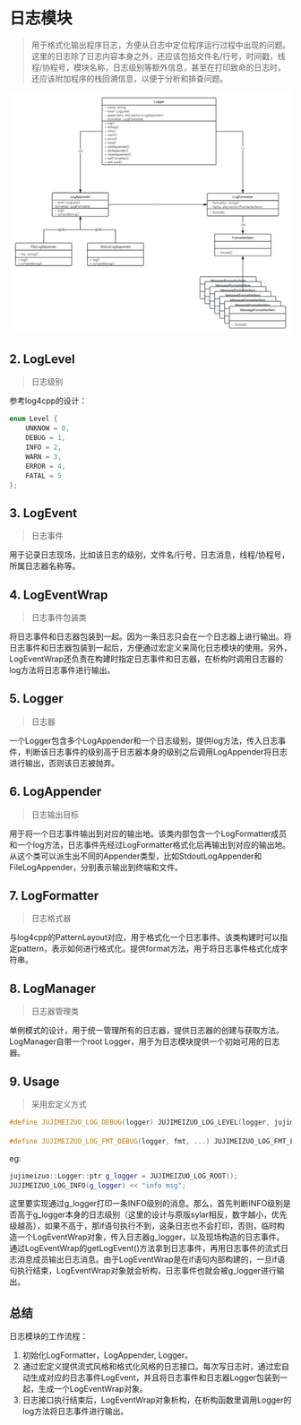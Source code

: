 # 日志模块

> 用于格式化输出程序日志，方便从日志中定位程序运行过程中出现的问题。这里的日志除了日志内容本身之外，还应该包括文件名/行号，时间戳，线程/协程号，模块名称，日志级别等额外信息，甚至在打印致命的日志时，还应该附加程序的栈回溯信息，以便于分析和排查问题。



![日志模块UML](../img/LoggerUML.jpeg)

## 2. LogLevel

> 日志级别

参考log4cpp的设计：

```C++
enum Level {
    UNKNOW = 0,
    DEBUG = 1,
    INFO = 2,
    WARN = 3,
    ERROR = 4,
    FATAL = 5
};
```

## 3. LogEvent

> 日志事件

用于记录日志现场，比如该日志的级别，文件名/行号，日志消息，线程/协程号，所属日志器名称等。


## 4. LogEventWrap

> 日志事件包装类

将日志事件和日志器包装到一起。因为一条日志只会在一个日志器上进行输出。将日志事件和日志器包装到一起后，方便通过宏定义来简化日志模块的使用。另外，LogEventWrap还负责在构建时指定日志事件和日志器，在析构时调用日志器的log方法将日志事件进行输出。

## 5. Logger

> 日志器

一个Logger包含多个LogAppender和一个日志级别，提供log方法，传入日志事件，判断该日志事件的级别高于日志器本身的级别之后调用LogAppender将日志进行输出，否则该日志被抛弃。

## 6. LogAppender

> 日志输出目标

用于将一个日志事件输出到对应的输出地。该类内部包含一个LogFormatter成员和一个log方法，日志事件先经过LogFormatter格式化后再输出到对应的输出地。从这个类可以派生出不同的Appender类型，比如StdoutLogAppender和FileLogAppender，分别表示输出到终端和文件。

## 7. LogFormatter

> 日志格式器

与log4cpp的PatternLayout对应，用于格式化一个日志事件。该类构建时可以指定pattern，表示如何进行格式化。提供format方法，用于将日志事件格式化成字符串。

## 8. LogManager

> 日志器管理类

单例模式的设计，用于统一管理所有的日志器，提供日志器的创建与获取方法。LogManager自带一个root Logger，用于为日志模块提供一个初始可用的日志器。


## 9. Usage

> 采用宏定义方式

```C++
#define JUJIMEIZUO_LOG_DEBUG(logger) JUJIMEIZUO_LOG_LEVEL(logger, jujimeizuo::LogLevel::DEBUG)

#define JUJIMEIZUO_LOG_FMT_DEBUG(logger, fmt, ...) JUJIMEIZUO_LOG_FMT_LEVEL(logger, jujimeizuo::LogLevel::DEBUG, fmt, __VA_ARGS__)
```

eg:

```C++
jujimeizuo::Logger::ptr g_logger = JUJIMEIZUO_LOG_ROOT();
JUJIMEIZUO_LOG_INFO(g_logger) << "info msg";
```

这里要实现通过g_logger打印一条INFO级别的消息。那么，首先判断INFO级别是否高于g_logger本身的日志级别（这里的设计与原版sylar相反，数字越小，优先级越高），如果不高于，那if语句执行不到，这条日志也不会打印，否则，临时构造一个LogEventWrap对象，传入日志器g_logger，以及现场构造的日志事件。通过LogEventWrap的getLogEvent()方法拿到日志事件，再用日志事件的流式日志消息成员输出日志消息。由于LogEventWrap是在if语句内部构建的，一旦if语句执行结束，LogEventWrap对象就会析构，日志事件也就会被g_logger进行输出。

## 总结

日志模块的工作流程：

1. 初始化LogFormatter，LogAppender, Logger。
2. 通过宏定义提供流式风格和格式化风格的日志接口。每次写日志时，通过宏自动生成对应的日志事件LogEvent，并且将日志事件和日志器Logger包装到一起，生成一个LogEventWrap对象。
3. 日志接口执行结束后，LogEventWrap对象析构，在析构函数里调用Logger的log方法将日志事件进行输出。